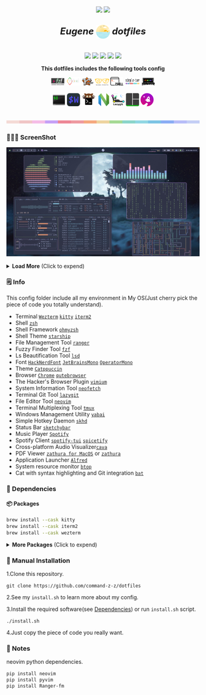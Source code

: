 <p align="center" style="margin-bottom:10px;margin-top:10px;">
<img src="https://img.shields.io/badge/Linux-FCC624?style=for-the-badge&logo=linux&logoColor=black">
<img src="https://img.shields.io/badge/macOS-FCC624?style=for-the-badge&logo=apple&logoColor=black">
</p>

<h2 align="center">
 <b style="font-size:24px;line-height:24px;vertical-align:middle;"><i>Eugene <img src="./img/dotfiles-logo.png" width="36px" style="vertical-align:middle;"> dotfiles</i></b>
</h2>

<p align=center style="margin-top:36px">	  
  <img src="https://img.shields.io/github/stars/command-z-z/dotfiles?color=dd864a&labelColor=202328&style=for-the-badge">
  <img src="https://img.shields.io/github/forks/command-z-z/dotfiles?color=82aaff&labelColor=202328&style=for-the-badge">
  <img src="https://img.shields.io/github/issues/command-z-z/dotfiles?color=bf616a&labelColor=202328&style=for-the-badge">
  <img src="https://img.shields.io/github/issues-pr/command-z-z/dotfiles?color=c792ea&labelColor=202328&style=for-the-badge">
  <img src="https://img.shields.io/github/license/command-z-z/dotfiles?color=15121C&labelColor=202328&style=for-the-badge">  
</p>

<p align="center"><b>This dotfiles includes the following tools config</b></p>
<p align="center">
<img src="./img/fzf-icon.png" width="34px">
<img src="./img/yabai-icon.png" width="38px" height="22px">
<img src="./img/ranger-icon.png" width="30px" height="22px">
<img src="./img/nerd-fonts-icon.svg" width="37px">
<img src="./img/zsh-icon.png" width="34px">
<img src="./img/simple-bar-icon.png" width="40px" height="22px">
<img src="./img/ohmyzsh-icon.png" width="34px">
</p>
<p align="center">
<img src="./img/iterm2-icon.png" width="34px">
<img src="./img/wezterm-icon.svg" width="34px">
<img src="./img/kitty-icon.svg" width="37px">
<img src="./img/neovim-icon.png" width="34px">
<img src="./img/lazygit-icon.png" width="34px">
<img src="./img/tmux-icon.png" width="34px">
<img src="./img/starship-icon.png" width="34px">
</p>
<p align="center">
<img src="./img/split-line.png" style="margin-top:20px;" width="600px">
</p>

### 🧑🏾‍🎨 ScreenShot

![](./img/img2.png)

<details>
<summary><b>Load More</b> <span style="font-size:14px;">(Click to expend) </span> </summary>

![](./img/img3.png)

![](./img/img4.png)

![](./img/img5.png)

![](./img/img6.png)

![](./img/img7.png)

![](./img/img8.png)

![](./img/img9.png)
</details>


### 🗒️ Info

This config folder include all my environment in My OS(Just cherry pick the piece of code you totally understand).

- Terminal [`Wezterm`](https://github.com/wez/wezterm) [`kitty`](https://github.com/kovidgoyal/kitty) [`iterm2`](https://github.com/gnachman/iTerm2)
- Shell [`zsh`](https://www.zsh.org/)
- Shell Framework [`ohmyzsh`](https://github.com/ohmyzsh/ohmyzsh)
- Shell Theme [`starship`](https://github.com/starship/starship)
- File Management Tool [`ranger`](https://github.com/ranger/ranger)
- Fuzzy Finder Tool [`fzf`](https://github.com/junegunn/fzf)
- Ls Beautification Tool [`lsd`](https://github.com/Peltoche/lsd)
- Font [`HackNerdFont`](https://github.com/ryanoasis/nerd-fonts) [`JetBrainsMono`](https://github.com/JetBrains/JetBrainsMono) [`OperatorMono`](https://www.typography.com/fonts/operator/styles/multi) 
- Theme [`Catppuccin`](https://github.com/catppuccin/catppuccin) 
- Browser [`Chrome`](https://www.google.com/) [`qutebrowser`](https://github.com/qutebrowser/qutebrowser)
- The Hacker's Browser Plugin [`vimium`](https://github.com/philc/vimium)
- System Information Tool [`neofetch`](https://github.com/dylanaraps/neofetch)
- Terminal Git Tool [`lazygit`](https://github.com/jesseduffield/lazygit)
- File Editor Tool [`neovim`](https://github.com/neovim/neovim)
- Terminal Multiplexing Tool [`tmux`](https://github.com/tmux/tmux)
- Windows Management Utility [`yabai`](https://github.com/koekeishiya/yabai)
- Simple Hotkey Daemon [`skhd`](https://github.com/koekeishiya/skhd)
- Status Bar [`sketchybar`](https://github.com/FelixKratz/SketchyBar)
- Music Player [`Spotify`](https://www.spotify.com/us/download/mac/)
- Spotify Client [`spotify-tui`](https://github.com/Rigellute/spotify-tui) [`spicetify`](https://github.com/spicetify/spicetify-cli)
- Cross-platform Audio Visualizer[`cava`](https://github.com/karlstav/cava)
- PDF Viewer [`zathura for MacOS`](https://github.com/zegervdv/homebrew-zathura) or [`zathura`](https://github.com/pwmt/zathura)
- Application Launcher [`Alfred`](https://www.alfredapp.com/)
- System resource monitor [`btop`](https://github.com/aristocratos/btop)
- Cat with syntax highlighting and Git integration [`bat`](https://github.com/sharkdp/bat)

### 🔨 Dependencies
#### 📦 Packages

``` bash
brew install --cask kitty
brew install --cask iterm2
brew install --cask wezterm
```

<details>
<summary><b>More Packages</b> <span style="font-size:14px;">(Click to expend) </span> </summary>

#### ✍️ Fonts

```
brew tap homebrew/cask-fonts
brew install --cask font-hack-nerd-font
brew tap homebrew/cask-fonts
brew install --cask font-jetbrains-mono
```
#### 🐚 zsh

```
brew install ranger
brew install lsd
brew install fzf
brew install starship
brew install zsh
sh -c "$(wget -O- https://raw.githubusercontent.com/ohmyzsh/ohmyzsh/master/tools/install.sh)"
```
#### 🎵 Music

```
brew install --cask background-music
brew install cava
brew install --cask spotify
brew install khanhas/tap/spicetify-cli
brew install spotify-tui
```
#### 🦇 Yabai & skhd 

```
brew install koekeishiya/formulae/yabai
brew install koekeishiya/formulae/skhd
```
#### 🌥️ Sketchybar

```
brew tap FelixKratz/formulae
brew install sketchybar
brew install jq
brew install gh
brew install switchaudio-osx
brew install --cask sf-symbols
curl -L https://github.com/kvndrsslr/sketchybar-app-font/releases/download/v1.0.4/sketchybar-app-font.ttf -o $HOME/Library/Fonts/sketchybar-app-font.ttf
```
#### 🤿 Neovim & Tmux

```
brew install llvm
brew install ripgrep
brew install neovim
brew install tmux
```
#### Other 

```
brew install --cask alfred
brew install bat
brew install btop
brew install lazygit
brew install neofetch
brew install --cask qutebrowser
```

</details>

### 🚀 Manual Installation

1.Clone this repository.

```
git clone https://github.com/command-z-z/dotfiles
```

2.See my `install.sh` to learn more about my config.

3.Install the required software(see [Dependencies](#-dependencies)) or run `install.sh` script.

```
./install.sh
```

4.Just copy the piece of code you really want.

### 🤖 Notes
neovim python dependencies.
```
pip install neovim
pip install pyvim
pip install Ranger-fm
```
